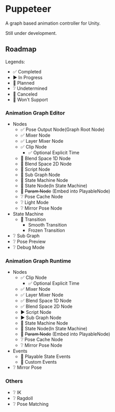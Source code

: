 # Puppeteer

A graph based animation controller for Unity.

Still under development.


## Roadmap

Legends:
- 󠀥✅ Completed
- ▶️ In Progress
- 📅 Planned
- ❔ Undetermined
- 🔘 Canceled
- 🚫 Won't Support


### Animation Graph Editor

- Nodes
    - ✅ Pose Output Node(Graph Root Node)
    - ✅ Mixer Node
    - ✅ Layer Mixer Node
    - ✅ Clip Node
        - ✅ Optional Explicit Time
    - 📅 Blend Space 1D Node
    - 📅 Blend Space 2D Node
    - 📅 Script Node
    - 📅 Sub Graph Node
    - 📅 State Machine Node
    - 📅 State Node(In State Machine)
    - 🔘 ~~Param Node~~ (Embed into PlayableNode)
    - ❔ Pose Cache Node
    - ❔ Light Mode
    - ❔ Mirror Pose Node
- State Machine
    - 📅 Transition
        - Smooth Transition
        - Frozen Transition
- ❔ Sub Graph
- ❔ Pose Preview
- ❔ Debug Mode


### Animation Graph Runtime

- Nodes
    - ✅ Clip Node
        - ✅ Optional Explicit Time
    - ✅ Mixer Node
    - ✅ Layer Mixer Node
    - ✅ Blend Space 1D Node
    - ✅ Blend Space 2D Node
    - ▶️ Script Node
    - ▶️ Sub Graph Node
    - 📅 State Machine Node
    - 📅 State Node(In State Machine)
    - 🔘 ~~Param Node~~ (Embed into PlayableNode)
    - ❔ Pose Cache Node
    - ❔ Mirror Pose Node
- Events
    - 📅 Playable State Events
    - 📅 Custom Events
- ❔ Mirror Pose


### Others

- ❔ IK
- ❔ Ragdoll
- ❔ Pose Matching
